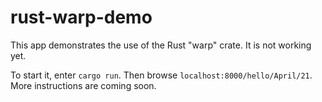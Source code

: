 # rust-warp-demo

This app demonstrates the use of the Rust "warp" crate.
It is not working yet.

To start it, enter `cargo run`.
Then browse `localhost:8000/hello/April/21`.
More instructions are coming soon.
